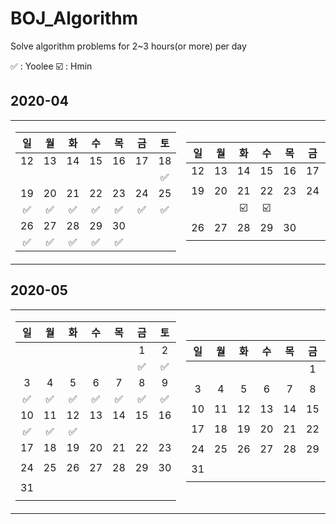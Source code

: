 # BOJ_Algorithm

<!-- At least 2 hours of algorithm problem solving a day -->
Solve algorithm problems for 2~3 hours(or more) per day

✅ : Yoolee ☑️ : Hmin

## 2020-04

<table>
<tr><td>

|일|월|화|수|목|금|토|
|:-:|:-:|:-:|:-:|:-:|:-:|:-:|
|12|13|14|15|16|17|18|
| | | | | | |✅|
|19|20|21|22|23|24|25|
|✅|✅|✅|✅|✅|✅|✅|
|26|27|28|29|30|||
|✅|✅|✅|✅|✅| | |

</td><td>

|일|월|화|수|목|금|토|
|:-:|:-:|:-:|:-:|:-:|:-:|:-:|
|12|13|14|15|16|17|18|
| | | | | | | |
|19|20|21|22|23|24|25|
| | |☑️|☑️| | | |
|26|27|28|29|30|||
| | | | | | | |

</td></tr></table>

## 2020-05

<table>
<tr><td>

|일|월|화|수|목|금|토|
|:-:|:-:|:-:|:-:|:-:|:-:|:-:|
| | | | | |1|2|
| | | | | |✅|✅|
|3|4|5|6|7|8|9|
|✅|✅|✅|✅|✅|✅|✅|
|10|11|12|13|14|15|16|
|✅|✅|✅| | | | |
|17|18|19|20|21|22|23|
| | | | | | | |
|24|25|26|27|28|29|30|
| | | | | | | |
|31|
| |


</td><td>


|일|월|화|수|목|금|토|
|:-:|:-:|:-:|:-:|:-:|:-:|:-:|
| | | | | |1|2|
| | | | | | | |
|3|4|5|6|7|8|9|
| | | | | | | |
|10|11|12|13|14|15|16|
| | | | | | | |
|17|18|19|20|21|22|23|
| | | | | | | |
|24|25|26|27|28|29|30|
| | | | | | | |
|31|
| |

</td></tr></table>
